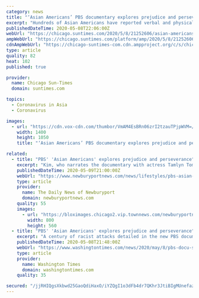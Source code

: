 ```yaml
---
category: news
title: "‘Asian Americans’ PBS documentary explores prejudice and perseverance amid coronavirus"
excerpt: "Hundreds of Asian Americans have reported verbal and physical assaults since the nation’s first coronavirus infections surfaced in January."
publishedDateTime: 2020-05-08T22:06:00Z
webUrl: "https://chicago.suntimes.com/2020/5/8/21252606/asian-americans-pbs-documentry-prejudice-amid-coronavirus"
ampWebUrl: "https://chicago.suntimes.com/platform/amp/2020/5/8/21252606/asian-americans-pbs-documentry-prejudice-amid-coronavirus"
cdnAmpWebUrl: "https://chicago-suntimes-com.cdn.ampproject.org/c/s/chicago.suntimes.com/platform/amp/2020/5/8/21252606/asian-americans-pbs-documentry-prejudice-amid-coronavirus"
type: article
quality: 82
heat: 102
published: true

provider:
  name: Chicago Sun-Times
  domain: suntimes.com

topics:
  - Coronavirus in Asia
  - Coronavirus

images:
  - url: "https://cdn.vox-cdn.com/thumbor/VmAM4EsBRn06zrI2tzauTPjpWVM=/0x0:4000x3200/1400x1050/filters:focal(1514x693:2154x1333):no_upscale()/cdn.vox-cdn.com/uploads/chorus_image/image/66773233/AP20129552943055.0.jpg"
    width: 1400
    height: 1050
    title: "‘Asian Americans’ PBS documentary explores prejudice and perseverance amid coronavirus"

related:
  - title: "PBS' 'Asian Americans' explores prejudice and perseverance"
    excerpt: "Kim, who narrates the documentary with actress Tamlyn Tomita, has recovered and feels \"back to 100%.” “It’s been very eye-opening to see how much prejudice still exists in America and how deep seated it seems to be."
    publishedDateTime: 2020-05-09T21:00:00Z
    webUrl: "https://www.newburyportnews.com/news/lifestyles/pbs-asian-americans-explores-prejudice-and-perseverance/article_8c0422d8-f29e-516d-bb8a-557993c41c12.html"
    type: article
    provider:
      name: The Daily News of Newburyport
      domain: newburyportnews.com
    quality: 55
    images:
      - url: "https://bloximages.chicago2.vip.townnews.com/newburyportnews.com/content/tncms/assets/v3/editorial/b/61/b61505b5-4ecf-58b7-ace3-0c81e6e10a3e/5eb5c873b1aa8.image.jpg?resize=800%2C560"
        width: 800
        height: 560
  - title: "PBS' 'Asian Americans' explores prejudice and perseverance"
    excerpt: "A century of racist attacks detailed in the new PBS documentary series “Asian Americans” might have felt like ancient history just a few months ago."
    publishedDateTime: 2020-05-08T21:48:00Z
    webUrl: "https://www.washingtontimes.com/news/2020/may/8/pbs-docu-series-asian-americans-more-timely-amid-p/"
    type: article
    provider:
      name: Washington Times
      domain: washingtontimes.com
    quality: 35

secured: "/jjRHIQgsXkbwd25GaoQdiHaxO/iYZQgI1o3dFb4dr7QKhr3JtiBIgMUnefazfv5n5pl42df2LP78DTHoN3VsyMRi9GOlSYiZIeYqhFORDMgRAf6KK8hJpRw0l8z7LYvnbeifVwAsCQa0gcKv7+jqxsnlvSCEmQsQHoXTT949Si1VLR8vE2hRfxTwFf9wvwoyhIt8OTZfBWXQaCnKb4w6beDv0XTM975t84ryv/LNYMS/Ueg5EZsO87NMDxUwdD1eRbKwtC2AoQgOXsa53iTizWNTdMejnY5nTwEd4ksVNbyWFByU0N1xufmopRaXmYEcKaLIxuhRS3jIfcKj7LIEz5HmPzvg7bOct7LR21YbEKpRLM6ro5fYlfaPzKVENEoKIk5A+pyLkVknhujcM4KlVqjQwV+kfpV5akLO/yD25qSIWIXxjVNbxkVtbhqS7TYhqKwRGR1b9h0cCprESZLMOgyA3DGvJ+bgKGR2qUEH24=;vn2N935wxALcoHsilQvD8w=="
---
```


